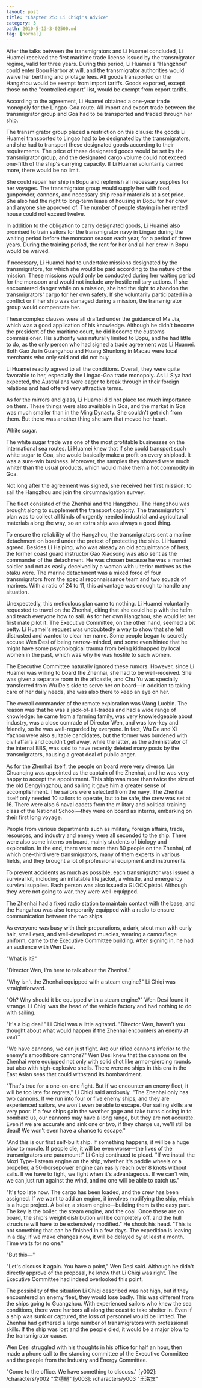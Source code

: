 ```yaml
---
layout: post
title: "Chapter 25: Li Chiqi's Advice"
category: 3
path: 2010-5-13-3-02500.md
tag: [normal]
---
```


After the talks between the transmigrators and Li Huamei concluded, Li Huamei received the first maritime trade license issued by the transmigrator regime, valid for three years. During this period, Li Huamei's "Hangzhou" could enter Bopu Harbor at will, and the transmigrator authorities would waive her berthing and pilotage fees. All goods transported on the Hangzhou would be exempt from import tariffs. Goods exported, except those on the "controlled export" list, would be exempt from export tariffs.

According to the agreement, Li Huamei obtained a one-year trade monopoly for the Lingao-Goa route. All import and export trade between the transmigrator group and Goa had to be transported and traded through her ship.

The transmigrator group placed a restriction on this clause: the goods Li Huamei transported to Lingao had to be designated by the transmigrators, and she had to transport these designated goods according to their requirements. The price of these designated goods would be set by the transmigrator group, and the designated cargo volume could not exceed one-fifth of the ship's carrying capacity. If Li Huamei voluntarily carried more, there would be no limit.

She could repair her ship in Bopu and replenish all necessary supplies for her voyages. The transmigrator group would supply her with food, gunpowder, cannons, and necessary ship repair materials at a set price. She also had the right to long-term lease of housing in Bopu for her crew and anyone she approved of. The number of people staying in her rented house could not exceed twelve.

In addition to the obligation to carry designated goods, Li Huamei also promised to train sailors for the transmigrator navy in Lingao during the waiting period before the monsoon season each year, for a period of three years. During the training period, the rent for her and all her crew in Bopu would be waived.

If necessary, Li Huamei had to undertake missions designated by the transmigrators, for which she would be paid according to the nature of the mission. These missions would only be conducted during her waiting period for the monsoon and would not include any hostile military actions. If she encountered danger while on a mission, she had the right to abandon the transmigrators' cargo for her own safety. If she voluntarily participated in a conflict or if her ship was damaged during a mission, the transmigrator group would compensate her.

These complex clauses were all drafted under the guidance of Ma Jia, which was a good application of his knowledge. Although he didn't become the president of the maritime court, he did become the customs commissioner. His authority was naturally limited to Bopu, and he had little to do, as the only person who had signed a trade agreement was Li Huamei. Both Gao Ju in Guangzhou and Huang Shunlong in Macau were local merchants who only sold and did not buy.

Li Huamei readily agreed to all the conditions. Overall, they were quite favorable to her, especially the Lingao-Goa trade monopoly. As Li Siya had expected, the Australians were eager to break through in their foreign relations and had offered very attractive terms.

As for the mirrors and glass, Li Huamei did not place too much importance on them. These things were also available in Goa, and the market in Goa was much smaller than in the Ming Dynasty. She couldn't get rich from them. But there was another thing she saw that moved her heart.

White sugar.

The white sugar trade was one of the most profitable businesses on the international sea routes. Li Huamei knew that if she could transport such white sugar to Goa, she would basically make a profit on every shipload. It was a sure-win business. Moreover, the samples they showed were much whiter than the usual products, which would make them a hot commodity in Goa.

Not long after the agreement was signed, she received her first mission: to sail the Hangzhou and join the circumnavigation survey.

The fleet consisted of the Zhenhai and the Hangzhou. The Hangzhou was brought along to supplement the transport capacity. The transmigrators' plan was to collect all kinds of urgently needed industrial and agricultural materials along the way, so an extra ship was always a good thing.

To ensure the reliability of the Hangzhou, the transmigrators sent a marine detachment on board under the pretext of protecting the ship. Li Huamei agreed. Besides Li Haiping, who was already an old acquaintance of hers, the former coast guard instructor Gao Xiaosong was also sent as the commander of the detachment. He was chosen because he was a married soldier and not as easily deceived by a woman with ulterior motives as the otaku were. The marine detachment was a mixed force of four transmigrators from the special reconnaissance team and two squads of marines. With a ratio of 24 to 11, this advantage was enough to handle any situation.

Unexpectedly, this meticulous plan came to nothing. Li Huamei voluntarily requested to travel on the Zhenhai, citing that she could help with the helm and teach everyone how to sail. As for her own Hangzhou, she would let her first mate pilot it. The Executive Committee, on the other hand, seemed a bit petty. Li Huamei's request was undoubtedly a way to show that she felt distrusted and wanted to clear her name. Some people began to secretly accuse Wen Desi of being narrow-minded, and some even hinted that he might have some psychological trauma from being kidnapped by local women in the past, which was why he was hostile to such women.

The Executive Committee naturally ignored these rumors. However, since Li Huamei was willing to board the Zhenhai, she had to be well-received. She was given a separate room in the aftcastle, and Chu Yu was specially transferred from Wu De's side to serve her on board—in addition to taking care of her daily needs, she was also there to keep an eye on her.

The overall commander of the remote exploration was Wang Luobin. The reason was that he was a jack-of-all-trades and had a wide range of knowledge: he came from a farming family, was very knowledgeable about industry, was a close comrade of Director Wen, and was low-key and friendly, so he was well-regarded by everyone. In fact, Wu De and Xi Yazhou were also suitable candidates, but the former was burdened with civil affairs and couldn't get away, while the latter, as the administrator of the internal BBS, was said to have recently deleted many posts by the transmigrators, causing a great deal of public anger.

As for the Zhenhai itself, the people on board were very diverse. Lin Chuanqing was appointed as the captain of the Zhenhai, and he was very happy to accept the appointment. This ship was more than twice the size of the old Dengyingzhou, and sailing it gave him a greater sense of accomplishment. The sailors were selected from the navy. The Zhenhai itself only needed 10 sailors to operate, but to be safe, the crew was set at 16. There were also 6 naval cadets from the military and political training class of the National School—they were on board as interns, embarking on their first long voyage.

People from various departments such as military, foreign affairs, trade, resources, and industry and energy were all seconded to the ship. There were also some interns on board, mainly students of biology and exploration. In the end, there were more than 80 people on the Zhenhai, of which one-third were transmigrators, many of them experts in various fields, and they brought a lot of professional equipment and instruments.

To prevent accidents as much as possible, each transmigrator was issued a survival kit, including an inflatable life jacket, a whistle, and emergency survival supplies. Each person was also issued a GLOCK pistol. Although they were not going to war, they were well-equipped.

The Zhenhai had a fixed radio station to maintain contact with the base, and the Hangzhou was also temporarily equipped with a radio to ensure communication between the two ships.

As everyone was busy with their preparations, a dark, stout man with curly hair, small eyes, and well-developed muscles, wearing a camouflage uniform, came to the Executive Committee building. After signing in, he had an audience with Wen Desi.

"What is it?"

"Director Wen, I'm here to talk about the Zhenhai."

"Why isn't the Zhenhai equipped with a steam engine?" Li Chiqi was straightforward.

"Oh? Why should it be equipped with a steam engine?" Wen Desi found it strange. Li Chiqi was the head of the vehicle factory and had nothing to do with sailing.

"It's a big deal!" Li Chiqi was a little agitated. "Director Wen, haven't you thought about what would happen if the Zhenhai encounters an enemy at sea?"

"We have cannons, we can just fight. Are our rifled cannons inferior to the enemy's smoothbore cannons?" Wen Desi knew that the cannons on the Zhenhai were equipped not only with solid shot like armor-piercing rounds but also with high-explosive shells. There were no ships in this era in the East Asian seas that could withstand its bombardment.

"That's true for a one-on-one fight. But if we encounter an enemy fleet, it will be too late for regrets," Li Chiqi said anxiously. "The Zhenhai only has two cannons. If we run into four or five enemy ships, and they are experienced sailors, we won't even be able to escape. Our sailing skills are very poor. If a few ships gain the weather gage and take turns closing in to bombard us, our cannons may have a long range, but they are not accurate. Even if we are accurate and sink one or two, if they charge us, we'll still be dead! We won't even have a chance to escape."

"And this is our first self-built ship. If something happens, it will be a huge blow to morale. If people die, it will be even worse—the lives of the transmigrators are paramount!" Li Chiqi continued to plead. "If we install the Mozi Type-1 steam engine on the ship, whether it's paddle wheels or a propeller, a 50-horsepower engine can easily reach over 8 knots without sails. If we have to fight, we fight when it's advantageous. If we can't win, we can just run against the wind, and no one will be able to catch us."

"It's too late now. The cargo has been loaded, and the crew has been assigned. If we want to add an engine, it involves modifying the ship, which is a huge project. A boiler, a steam engine—building them is the easy part. The key is the boiler, the steam engine, and the coal. Once these are on board, the ship's weight distribution will be completely off, and the hull structure will have to be extensively modified." He shook his head. "This is not something that can be finished in a few days. The expedition is leaving in a day. If we make changes now, it will be delayed by at least a month. Time waits for no one."

"But this—"

"Let's discuss it again. You have a point," Wen Desi said. Although he didn't directly approve of the proposal, he knew that Li Chiqi was right. The Executive Committee had indeed overlooked this point.

The possibility of the situation Li Chiqi described was not high, but if they encountered an enemy fleet, they would lose badly. This was different from the ships going to Guangzhou. With experienced sailors who knew the sea conditions, there were harbors all along the coast to take shelter in. Even if a ship was sunk or captured, the loss of personnel would be limited. The Zhenhai had gathered a large number of transmigrators with professional skills. If the ship was lost and the people died, it would be a major blow to the transmigrator cause.

Wen Desi struggled with his thoughts in his office for half an hour, then made a phone call to the standing committee of the Executive Committee and the people from the Industry and Energy Committee.

"Come to the office. We have something to discuss."
[y002]: /characters/y002 "文德嗣"
[y003]: /characters/y003 "王洛宾"